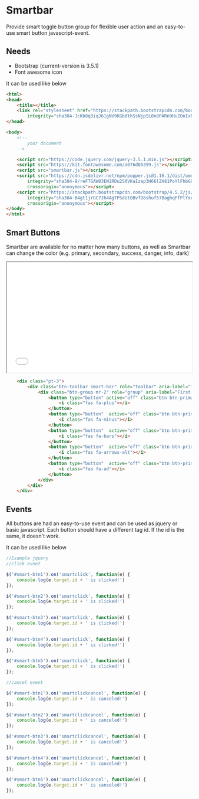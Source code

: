 # Smartbar
Provide smart toggle button group for flexible user action and an easy-to-use smart button javascript-event.

## Needs
* Bootstrap (current-version is 3.5.1)
* Font awesome icon

It can be used like below

```html
<html>
<head>
    <title></title>
    <link rel="stylesheet" href="https://stackpath.bootstrapcdn.com/bootstrap/4.5.2/css/bootstrap.min.css"
        integrity="sha384-JcKb8q3iqJ61gNV9KGb8thSsNjpSL0n8PARn9HuZOnIxN0hoP+VmmDGMN5t9UJ0Z" crossorigin="anonymous">
</head>

<body>
    <!--
        your document
    -->

    <script src="https://code.jquery.com/jquery-3.5.1.min.js"></script>
    <script src="https://kit.fontawesome.com/a076d05399.js"></script>
    <script src="smartbar.js"></script>
    <script src="https://cdn.jsdelivr.net/npm/popper.js@1.16.1/dist/umd/popper.min.js"
        integrity="sha384-9/reFTGAW83EW2RDu2S0VKaIzap3H66lZH81PoYlFhbGU+6BZp6G7niu735Sk7lN"
        crossorigin="anonymous"></script>
    <script src="https://stackpath.bootstrapcdn.com/bootstrap/4.5.2/js/bootstrap.min.js"
        integrity="sha384-B4gt1jrGC7Jh4AgTPSdUtOBvfO8shuf57BaghqFfPlYxofvL8/KUEfYiJOMMV+rV"
        crossorigin="anonymous"></script>
</body>
</html>
```

## Smart Buttons
Smartbar are available for no matter how many buttons, as well as Smartbar can change the color (e.g. primary, secondary, success, danger, info, dark)

<iframe
  src="smartbar.example.html"
  style="min-width:100%; min-height:300px;"
></iframe>

```html
    <div class="pt-3">
        <div class="btn-toolbar smart-bar" role="toolbar" aria-label="Toolbar with button groups">
            <div class="btn-group mr-2" role="group" aria-label="First group">
                <button type="button" active="off" class="btn btn-primary" title="smart-btn1" id="smart-btn1">
                    <i class="fas fa-plus"></i>
                </button>
                <button type="button"  active="off" class="btn btn-primary" title="smart-btn2" id="smart-btn2">
                    <i class="fas fa-minus"></i>
                </button>
                <button type="button"  active="off" class="btn btn-primary" title="smart-btn3" id="smart-btn3">
                    <i class="fas fa-bars"></i>
                </button>
                <button type="button"  active="off" class="btn btn-primary" title="smart-btn4" id="smart-btn4">
                    <i class="fas fa-arrows-alt"></i>
                </button>
                <button type="button"  active="off" class="btn btn-primary" title="smart-btn5" id="smart-btn5">
                    <i class="fas fa-ad"></i>
                </button>
            </div>
        </div>
    </div>
```

## Events
All buttons are had an easy-to-use event and can be used as jquery or basic javascript. Each button should have a different tag id.
If the id is the same, it doesn't work.

It can be used like below

```javascript
//Example jquery
//click evnet

$('#smart-btn1').on('smartclick', function(e) {
    console.log(e.target.id + ' is clicked!')
});

$('#smart-btn2').on('smartclick', function(e) {
    console.log(e.target.id + ' is clicked!')
});

$('#smart-btn3').on('smartclick', function(e) {
    console.log(e.target.id + ' is clicked!')
});

$('#smart-btn4').on('smartclick', function(e) {
    console.log(e.target.id + ' is clicked!')
});

$('#smart-btn5').on('smartclick', function(e) {
    console.log(e.target.id + ' is clicked!')
});

//cancel event

$('#smart-btn1').on('smartclickcancel', function(e) {
    console.log(e.target.id + ' is canceled!')
});

$('#smart-btn2').on('smartclickcancel', function(e) {
    console.log(e.target.id + ' is canceled!')
});

$('#smart-btn3').on('smartclickcancel', function(e) {
    console.log(e.target.id + ' is canceled!')
});

$('#smart-btn4').on('smartclickcancel', function(e) {
    console.log(e.target.id + ' is canceled!')
});

$('#smart-btn5').on('smartclickcancel', function(e) {
    console.log(e.target.id + ' is canceled!')
});

```